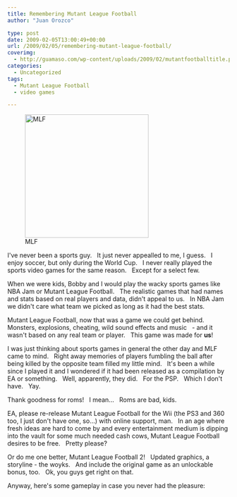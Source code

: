 ```yaml
---
title: Remembering Mutant League Football
author: "Juan Orozco" 

type: post
date: 2009-02-05T13:00:49+00:00
url: /2009/02/05/remembering-mutant-league-football/
coverimg:
  - http://guamaso.com/wp-content/uploads/2009/02/mutantfootballtitle.png
categories:
  - Uncategorized
tags:
  - Mutant League Football
  - video games

---
```

<figure id="attachment_1437" aria-describedby="caption-attachment-1437" style="width: 280px" class="wp-caption alignright"><img class="size-full wp-image-1437" title="MLF" src="https://i0.wp.com/guamaso.com/wp-content/uploads/2009/02/mlf.jpg?resize=280%2C280" alt="MLF" width="280" height="280" data-recalc-dims="1" /><figcaption id="caption-attachment-1437" class="wp-caption-text">MLF</figcaption></figure>

I've never been a sports guy.   It just never appealled to me, I guess.   I enjoy soccer, but only during the World Cup.   I never really played the sports video games for the same reason.   Except for a select few.

When we were kids, Bobby and I would play the wacky sports games like NBA Jam or Mutant League Football.   The realistic games that had names and stats based on real players and data, didn't appeal to us.   In NBA Jam we didn't care what team we picked as long as it had the best stats.

Mutant League Football, now that was a game we could get behind.   Monsters, explosions, cheating, wild sound effects and music   - and it wasn't based on any real team or player.   This game was made for **us**!

I was just thinking about sports games in general the other day and MLF came to mind.   Right away memories of players fumbling the ball after being killed by the opposite team filled my little mind.   It's been a while since I played it and I wondered if it had been released as a compilation by EA or something.   Well, apparently, they did.   For the PSP.   Which I don't have.   Yay.

Thank goodness for roms!   I mean...   Roms are bad, kids.

EA, please re-release Mutant League Football for the Wii (the PS3 and 360 too, I just don't have one, so...) with online support, man.   In an age where fresh ideas are hard to come by and every entertainment medium is dipping into the vault for some much needed cash cows, Mutant League Football desires to be free.   Pretty please?

Or do me one better, Mutant League Football 2!   Updated graphics, a storyline - the woyks.   And include the original game as an unlockable bonus, too.   Ok, you guys get right on that.

Anyway, here's some gameplay in case you never had the pleasure: